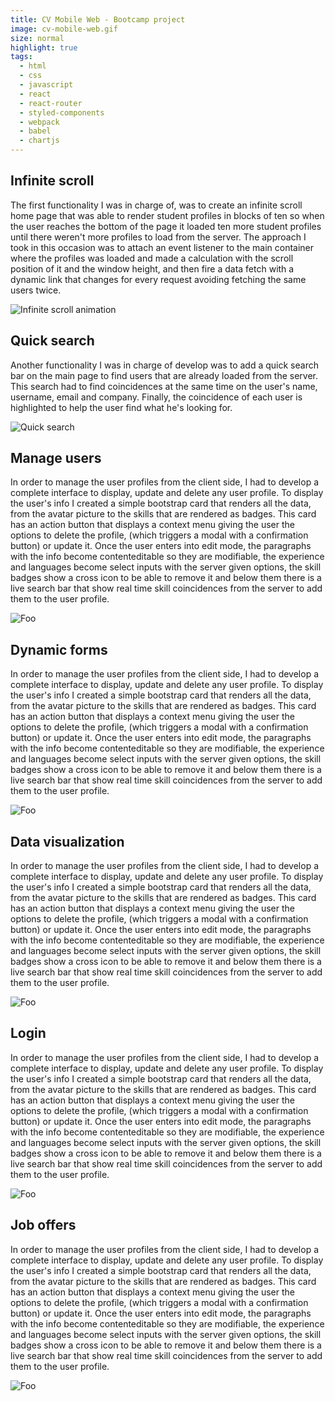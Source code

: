 ```yaml
---
title: CV Mobile Web - Bootcamp project
image: cv-mobile-web.gif
size: normal
highlight: true
tags:
  - html
  - css
  - javascript
  - react
  - react-router
  - styled-components
  - webpack
  - babel
  - chartjs
---
```


## Infinite scroll

The first functionality I was in charge of, was to create an infinite scroll home page that was able to render student profiles in blocks of ten so when the user reaches the bottom of the page it loaded ten more student profiles until there weren't more profiles to load from the server. The approach I took in this occasion was to attach an event listener to the main container where the profiles was loaded and made a calculation with the scroll position of it and the window height, and then fire a data fetch with a dynamic link that changes for every request avoiding fetching the same users twice.

![Infinite scroll animation](/assets/images/projects/cv-mobile-web/infinite-scroll.gif)

## Quick search

Another functionality I was in charge of develop was to add a quick search bar on the main page to find users that are already loaded from the server. This search had to find coincidences at the same time on the user's name, username, email and company. Finally, the coincidence of each user is highlighted to help the user find what he's looking for.

![Quick search](/assets/images/projects/cv-mobile-web/quick-search.gif)

## Manage users

In order to manage the user profiles from the client side, I had to develop a complete interface to display, update and delete any user profile. To display the user's info I created a simple bootstrap card that renders all the data, from the avatar picture to the skills that are rendered as badges. This card has an action button that displays a context menu giving the user the options to delete the profile, (which triggers a modal with a confirmation button) or update it. Once the user enters into edit mode, the paragraphs with the info become contenteditable so they are modifiable, the experience and languages become select inputs with the server given options, the skill badges show a cross icon to be able to remove it and below them there is a live search bar that show real time skill coincidences from the server to add them to the user profile.

![Foo](/assets/images/projects/cv-mobile-web/manage-users.gif)

## Dynamic forms

In order to manage the user profiles from the client side, I had to develop a complete interface to display, update and delete any user profile. To display the user's info I created a simple bootstrap card that renders all the data, from the avatar picture to the skills that are rendered as badges. This card has an action button that displays a context menu giving the user the options to delete the profile, (which triggers a modal with a confirmation button) or update it. Once the user enters into edit mode, the paragraphs with the info become contenteditable so they are modifiable, the experience and languages become select inputs with the server given options, the skill badges show a cross icon to be able to remove it and below them there is a live search bar that show real time skill coincidences from the server to add them to the user profile.

![Foo](/assets/images/projects/cv-mobile-web/surveys.gif)

## Data visualization

In order to manage the user profiles from the client side, I had to develop a complete interface to display, update and delete any user profile. To display the user's info I created a simple bootstrap card that renders all the data, from the avatar picture to the skills that are rendered as badges. This card has an action button that displays a context menu giving the user the options to delete the profile, (which triggers a modal with a confirmation button) or update it. Once the user enters into edit mode, the paragraphs with the info become contenteditable so they are modifiable, the experience and languages become select inputs with the server given options, the skill badges show a cross icon to be able to remove it and below them there is a live search bar that show real time skill coincidences from the server to add them to the user profile.

![Foo](/assets/images/projects/cv-mobile-web/summaries.gif)

## Login

In order to manage the user profiles from the client side, I had to develop a complete interface to display, update and delete any user profile. To display the user's info I created a simple bootstrap card that renders all the data, from the avatar picture to the skills that are rendered as badges. This card has an action button that displays a context menu giving the user the options to delete the profile, (which triggers a modal with a confirmation button) or update it. Once the user enters into edit mode, the paragraphs with the info become contenteditable so they are modifiable, the experience and languages become select inputs with the server given options, the skill badges show a cross icon to be able to remove it and below them there is a live search bar that show real time skill coincidences from the server to add them to the user profile.

![Foo](/assets/images/projects/cv-mobile-web/login-page.gif)

## Job offers

In order to manage the user profiles from the client side, I had to develop a complete interface to display, update and delete any user profile. To display the user's info I created a simple bootstrap card that renders all the data, from the avatar picture to the skills that are rendered as badges. This card has an action button that displays a context menu giving the user the options to delete the profile, (which triggers a modal with a confirmation button) or update it. Once the user enters into edit mode, the paragraphs with the info become contenteditable so they are modifiable, the experience and languages become select inputs with the server given options, the skill badges show a cross icon to be able to remove it and below them there is a live search bar that show real time skill coincidences from the server to add them to the user profile.

![Foo](/assets/images/projects/cv-mobile-web/add-offer.gif)
